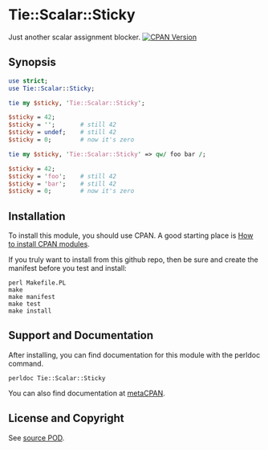 Tie::Scalar::Sticky
===================
Just another scalar assignment blocker. [![CPAN Version](https://badge.fury.io/pl/Tie-Scalar-Sticky.svg)](https://metacpan.org/pod/Tie::Scalar::Sticky)

Synopsis
--------
```perl
use strict;
use Tie::Scalar::Sticky;

tie my $sticky, 'Tie::Scalar::Sticky';

$sticky = 42;
$sticky = '';       # still 42
$sticky = undef;    # still 42
$sticky = 0;        # now it's zero

tie my $sticky, 'Tie::Scalar::Sticky' => qw/ foo bar /;

$sticky = 42;
$sticky = 'foo';    # still 42
$sticky = 'bar';    # still 42
$sticky = 0;        # now it's zero
```

Installation
------------
To install this module, you should use CPAN. A good starting
place is [How to install CPAN modules](http://www.cpan.org/modules/INSTALL.html).

If you truly want to install from this github repo, then
be sure and create the manifest before you test and install:
```
perl Makefile.PL
make
make manifest
make test
make install
```

Support and Documentation
-------------------------
After installing, you can find documentation for this module with the
perldoc command.
```
perldoc Tie::Scalar::Sticky
```
You can also find documentation at [metaCPAN](https://metacpan.org/pod/Tie::Scalar::Sticky).

License and Copyright
---------------------
See [source POD](/lib/Tie/Scalar/Sticky.pm).

